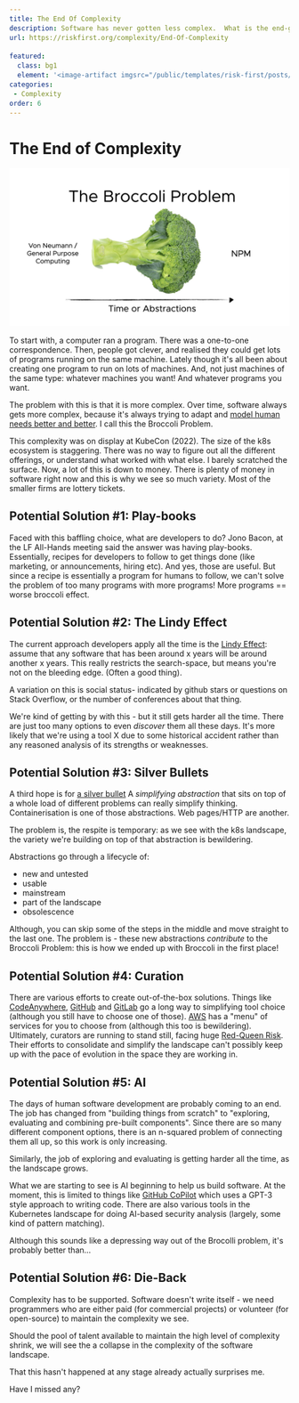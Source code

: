 ```yaml
---
title: The End Of Complexity
description: Software has never gotten less complex.  What is the end-game for this?
url: https://riskfirst.org/complexity/End-Of-Complexity

featured: 
  class: bg1
  element: '<image-artifact imgsrc="/public/templates/risk-first/posts/stop.svg">The End of Complexity</image-artifact>'
categories:
 - Complexity
order: 6
---
```


# The End of Complexity

![The Broccoli Problem](/images/complexity/broccoli.jpg) 

To start with, a computer ran a program.  There was a one-to-one correspondence.  Then, people got clever, and realised they could get lots of programs running on the same machine. Lately though it's all been about creating one program to run on lots of machines.  And, not just machines of the same type:  whatever machines you want!  And whatever programs you want.  

The problem with this is that it is more complex.  Over time, software always gets more complex, because it's always trying to adapt and [model human needs better and better](../estimating/Fractals.md#continuous-refinement).  I call this the Broccoli Problem.  

This complexity was on display at KubeCon (2022).  The size of the k8s ecosystem is staggering.  There was no way to figure out all the different offerings, or understand what worked with what else.  I barely scratched the surface.  Now, a lot of this is down to money.  There is plenty of money in software right now and this is why we see so much variety.  Most of the smaller firms are lottery tickets.  

## Potential Solution #1:  Play-books

Faced with this baffling choice, what are developers to do?  Jono Bacon, at the LF All-Hands meeting said the answer was having play-books. Essentially, recipes for developers to follow to get things done (like marketing, or announcements, hiring etc).  And yes, those are useful.  But since a recipe is essentially a program for humans to follow, we can't solve the problem of too many programs with more programs!  More programs == worse broccoli effect.

## Potential Solution #2:  The Lindy Effect

The current approach developers apply all the time is the [Lindy Effect](https://en.wikipedia.org/wiki/Lindy_effect):  assume that any software that has been around x years will be around another x years.  This really restricts the search-space, but means you're not on the bleeding edge. (Often a good thing).  

A variation on this is social status- indicated by github stars or questions on Stack Overflow, or the number of conferences about that thing.  

We're kind of getting by with this - but it still gets harder all the time.  There are just too many options to even _discover_ them all these days.  It's more likely that we're using a tool X due to some historical accident rather than any reasoned analysis of its strengths or weaknesses.

## Potential Solution #3:  Silver Bullets

A third hope is for [a silver bullet](Silver-Bullets.md)    A _simplifying abstraction_ that sits on top of a whole load of different problems can really simplify thinking.   Containerisation is one of those abstractions.  Web pages/HTTP are another.  

The problem is, the respite is temporary:  as we see with the k8s landscape, the variety we're building on top of that abstraction is bewildering.  

Abstractions go through a lifecycle of: 

 - new and untested
 - usable
 - mainstream
 - part of the landscape
 - obsolescence

Although, you can skip some of the steps in the middle and move straight to the last one.  The problem is - these new abstractions _contribute_ to the Broccoli Problem:  this is how we ended up with Broccoli in the first place!
 
## Potential Solution #4:  Curation

There are various efforts to create out-of-the-box solutions.  Things like [CodeAnywhere](https://codeanywhere.com), [GitHub](https://github.com) and [GitLab](https://gitlab.com) go a long way to simplifying tool choice (although you still have to choose one of those).   [AWS](https://aws.amazon.com) has a "menu" of services for you to choose from (although this too is bewildering).  Ultimately, curators are running to stand still, facing huge [Red-Queen Risk](../risks/Scarcity-Risk.md#red-queen-risk).   Their efforts to consolidate and simplify the landscape can't possibly keep up with the pace of evolution in the space they are working in.  

## Potential Solution #5: AI

The days of human software development are probably coming to an end.   The job has changed from "building things from scratch" to "exploring, evaluating and combining pre-built components".   Since there are so many different component options, there is an n-squared problem of connecting them all up, so this work is only increasing.  

Similarly, the job of exploring and evaluating is getting harder all the time, as the landscape grows.

What we are starting to see is AI beginning to help us build software.  At the moment, this is limited to things like [GitHub CoPilot](https://copilot.github.com) which uses a GPT-3 style approach to writing code.  There are also various tools in the Kubernetes landscape for doing AI-based security analysis (largely, some kind of pattern matching).

Although this sounds like a depressing way out of the Brocolli problem, it's probably better than...

## Potential Solution #6: Die-Back

Complexity has to be supported.  Software doesn't write itself - we need programmers who are either paid (for commercial projects) or volunteer (for open-source) to maintain the complexity we see.  

Should the pool of talent available to maintain the high level of complexity shrink, we will see the a collapse in the complexity of the software landscape.  

That this hasn't happened at any stage already actually surprises me.

Have I missed any?


